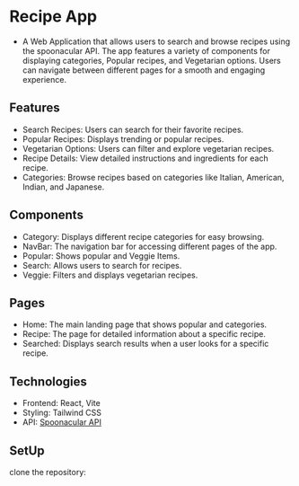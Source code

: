 # Recipe App

- A Web Application that allows users to search and browse recipes using the spoonacular API. The app features a variety of components for displaying categories, Popular recipes, and Vegetarian options. Users can navigate between different pages for a smooth and engaging experience.

## Features
- Search Recipes: Users can search for their favorite recipes.
- Popular Recipes: Displays trending or popular recipes.
- Vegetarian Options: Users can filter and explore vegetarian recipes.
- Recipe Details: View detailed instructions and ingredients for each recipe.
- Categories: Browse recipes based on categories like Italian, American, Indian, and Japanese.

## Components
- Category: Displays different recipe categories for easy browsing.
- NavBar: The navigation bar for accessing different pages of the app.
- Popular: Shows popular and Veggie Items.
- Search: Allows users to search for recipes.
- Veggie: Filters and displays vegetarian recipes.

## Pages
- Home: The main landing page that shows popular and categories.
- Recipe: The page for detailed information about a specific recipe.
- Searched: Displays search results when a user looks for a specific recipe.

## Technologies

- Frontend: React, Vite
- Styling: Tailwind CSS
- API: [Spoonacular API](https://spoonacular.com/food-api)

## SetUp
clone the repository:
 ``` git@github.com:Anusha-Masagouni/recipe-app.git